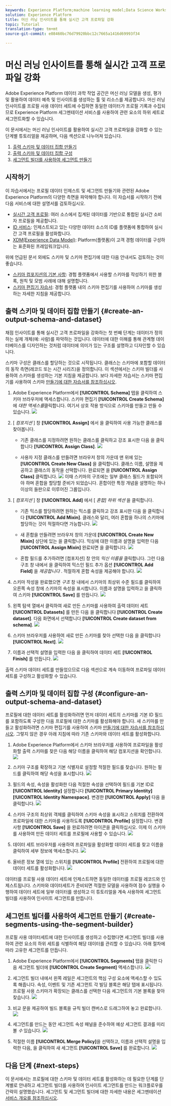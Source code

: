 ```yaml
---
keywords: Experience Platform;machine learning model;Data Science Workspace;Real-time Customer Profile;popular topics
solution: Experience Platform
title: 머신 러닝 인사이트를 통해 실시간 고객 프로파일 강화
topic: Tutorial
translation-type: tm+mt
source-git-commit: e08460bc76d79920bbc12c7665a1416d69993f34

---
```



# 머신 러닝 인사이트를 통해 실시간 고객 프로파일 강화

Adobe Experience Platform 데이터 과학 작업 공간은 머신 러닝 모델을 생성, 평가 및 활용하여 데이터 예측 및 인사이트를 생성하는 툴 및 리소스를 제공합니다. 머신 러닝 인사이트를 프로필 사용 데이터 세트에 수집하면 동일한 데이터가 프로필 기록과 수집되므로 Experience Platform 세그멘테이션 서비스를 사용하여 관련 요소의 하위 세트로 세그먼트화할 수 있습니다.

이 문서에서는 머신 러닝 인사이트를 활용하여 실시간 고객 프로파일을 강화할 수 있는 단계별 튜토리얼을 제공하며, 다음 섹션으로 나누어져 있습니다.

1. [출력 스키마 및 데이터 집합 만들기](#create-an-output-schema-and-dataset)
2. [출력 스키마 및 데이터 집합 구성](#configure-an-output-schema-and-dataset)
3. [세그먼트 빌더를 사용하여 세그먼트 만들기](#create-segments-using-the-segment-builder)

## 시작하기

이 자습서에서는 프로필 데이터 인제스트 및 세그먼트 만들기와 관련된 Adobe Experience Platform의 다양한 측면을 파악해야 합니다. 이 자습서를 시작하기 전에 다음 서비스에 대한 설명서를 검토하십시오.

* [실시간 고객 프로필](../../rtcdp/overview.md): 여러 소스에서 집계된 데이터를 기반으로 통합된 실시간 소비자 프로필을 제공합니다.
* [ID 서비스](../../identity-service/home.md): 인제스트되고 있는 다양한 데이터 소스의 ID를 플랫폼에 통합하여 실시간 고객 프로필을 활성화합니다.
* [XDM(Experience Data Model)](../../xdm/home.md): Platform(플랫폼)이 고객 경험 데이터를 구성하는 표준화된 프레임워크입니다.

위에 언급된 문서 외에도 스키마 및 스키마 편집기에 대한 다음 안내서도 검토하는 것이 좋습니다.

* [스키마 컴포지션의 기본 사항](../../xdm/schema/composition.md): 경험 플랫폼에서 사용할 스키마를 작성하기 위한 블록, 원칙 및 모범 사례에 대해 설명합니다.
* [스키마 편집기 자습서](../../xdm/tutorials/create-schema-ui.md): 경험 플랫폼 내의 스키마 편집기를 사용하여 스키마를 생성하는 자세한 지침을 제공합니다.

## 출력 스키마 및 데이터 집합 만들기 {#create-an-output-schema-and-dataset}

채점 인사이트를 통해 실시간 고객 프로파일을 강화하는 첫 번째 단계는 데이터가 정의하는 실제 개체(예: 사람)를 파악하는 것입니다. 데이터에 대한 이해를 통해 관계형 데이터베이스를 디자인하는 것처럼 데이터에 의미가 있는 구조를 설명하고 디자인할 수 있습니다.

스키마 구성은 클래스를 할당하는 것으로 시작됩니다. 클래스는 스키마에 포함할 데이터의 동작 측면(레코드 또는 시간 시리즈)을 정의합니다. 이 섹션에서는 스키마 빌더를 사용하여 스키마를 생성하는 기본 지침을 제공합니다. 보다 자세한 자습서는 스키마 편집기를 사용하여 스키마 [만들기에 대한 자습서를 참조하십시오](../../xdm/tutorials/create-schema-ui.md).

1. Adobe Experience Platform에서 **[!UICONTROL Schema]** 탭을 클릭하여 스키마 브라우저에 액세스합니다. 스키마 편집기 **[!UICONTROL Create Schema]** 에 *대한 액세스를*클릭합니다. 여기서 상호 작용 방식으로 스키마를 만들고 만들 수 있습니다.
   ![](../images/models-recipes/enrich-rtcdp/schema_browser.png)

2. [ *컴포지션* ] 창 **[!UICONTROL Assign]** 에서 을 클릭하여 사용 가능한 클래스를 찾아봅니다.
   * 기존 클래스를 지정하려면 원하는 클래스를 클릭하고 강조 표시한 다음 을 클릭합니다 **[!UICONTROL Assign Class]**.
      ![](../images/models-recipes/enrich-rtcdp/existing_class.png)

   * 사용자 지정 클래스를 만들려면 브라우저 창의 가운데 맨 위에 있는 **[!UICONTROL Create New Class]** 을 클릭합니다. 클래스 이름, 설명을 제공하고 클래스의 동작을 선택합니다. 완료되면 을 **[!UICONTROL Assign Class]** 클릭합니다.
      ![](../images/models-recipes/enrich-rtcdp/create_new_class.png)
   이때 스키마의 구조에는 일부 클래스 필드가 포함되어야 하며 혼합을 할당할 준비가 되었습니다. 혼합이란 특정 개념을 설명하는 하나 이상의 들판으로 이루어진 그룹입니다.

3. [ *컴포지션* ] 창 **[!UICONTROL Add]** 에서 [ *혼합] 하위 섹션* 을 클릭합니다.
   * 기존 믹스를 할당하려면 원하는 믹스를 클릭하고 강조 표시한 다음 을 클릭합니다 **[!UICONTROL Add Mixin]**. 클래스와 달리, 여러 혼합을 하나의 스키마에 할당하는 것이 적절하다면 가능합니다.
      ![](../images/models-recipes/enrich-rtcdp/existing_mixin.png)

   * 새 혼합을 만들려면 브라우저 창의 가운데 **[!UICONTROL Create New Mixin]** 상단에 있는 을 클릭합니다. 믹싱에 대한 이름과 설명을 입력한 다음 **[!UICONTROL Assign Mixin]** 완료되면 을 클릭합니다.
      ![](../images/models-recipes/enrich-rtcdp/create_new_mixin.png)

   * 혼합 필드를 추가하려면 [컴포지션] 창 안의 *믹신 이름을* 클릭합니다. 그런 다음 구조 창 내에서 을 클릭하여 믹스인 필드 추가 옵션 **[!UICONTROL Add Field]** 을 *제공합니다* . 적절하게 혼합 속성을 제공해야 합니다.
      ![](../images/models-recipes/enrich-rtcdp/mixin_properties.png)

4. 스키마 작성을 완료했으면 *구조* 창 내에서 스키마의 최상위 수준 필드를 클릭하여 오른쪽 속성 창에 스키마의 속성을 표시합니다. 이름과 설명을 입력하고 을 클릭하여 스키마 **[!UICONTROL Save]** 를 만듭니다.
   ![](../images/models-recipes/enrich-rtcdp/save_schema.png)

5. 왼쪽 탐색 열에서 클릭하여 새로 만든 스키마를 사용하여 출력 데이터 세트 **[!UICONTROL Datasets]** 를 만든 다음 을 클릭합니다 **[!UICONTROL Create dataset]**. 다음 화면에서 선택합니다 **[!UICONTROL Create dataset from schema]**.
   ![](../images/models-recipes/enrich-rtcdp/dataset_overview.png)

6. 스키마 브라우저를 사용하여 새로 만든 스키마를 찾아 선택한 다음 을 클릭합니다 **[!UICONTROL Next]**.
   ![](../images/models-recipes/enrich-rtcdp/choose_schema.png)

7. 이름과 선택적 설명을 입력한 다음 을 클릭하여 데이터 세트 **[!UICONTROL Finish]** 를 만듭니다.
   ![](../images/models-recipes/enrich-rtcdp/configure_dataset.png)

출력 스키마 데이터 세트를 만들었으므로 다음 섹션으로 계속 이동하여 프로파일 데이터 세트를 구성하고 활성화할 수 있습니다.

## 출력 스키마 및 데이터 집합 구성 {#configure-an-output-schema-and-dataset}

프로필에 대한 데이터 세트를 활성화하려면 먼저 데이터 세트의 스키마를 기본 ID 필드를 포함하도록 구성한 다음 프로필에 대한 스키마를 활성화해야 합니다. 새 스키마를 만들고 활성화하려면 스키마 편집기를 사용하여 스키마 [만들기에 대한 자습서를 참조하십시오](../../xdm/tutorials/create-schema-ui.md). 그렇지 않은 경우 아래 지침에 따라 기존 스키마와 데이터 세트를 활성화합니다.

1. Adobe Experience Platform에서 스키마 브라우저를 사용하여 프로파일을 활성화할 출력 스키마를 찾은 다음 해당 이름을 클릭하여 해당 컴포지션을 확인합니다.
   ![](../images/models-recipes/enrich-rtcdp/schemas.png)

2. 스키마 구조를 확장하고 기본 식별자로 설정할 적절한 필드를 찾습니다. 원하는 필드를 클릭하여 해당 속성을 표시합니다.
   ![](../images/models-recipes/enrich-rtcdp/schema_structure.png)

3. 필드의 속성, 속성을 활성화한 다음 적절한 속성을 선택하여 필드를 기본 ID로 **[!UICONTROL Identity]** 설정합니다 **[!UICONTROL Primary Identity]** **[!UICONTROL Identity Namespace]**. 변경한 **[!UICONTROL Apply]** 다음 을 클릭합니다.
   ![](../images/models-recipes/enrich-rtcdp/set_identity.png)

4. 스키마 구조의 최상위 객체를 클릭하여 스키마 속성을 표시하고 스위치를 전환하여 프로파일에 대한 스키마를 사용하도록 **[!UICONTROL Profile]** 설정합니다. 변경 사항 **[!UICONTROL Save]** 을 완료하려면 아이콘을 클릭하십시오. 이제 이 스키마를 사용하여 만든 데이터 세트를 프로필에 사용할 수 있습니다.
   ![](../images/models-recipes/enrich-rtcdp/enable_schema.png)

5. 데이터 세트 브라우저를 사용하여 프로파일을 활성화할 데이터 세트를 찾고 이름을 클릭하여 세부 정보에 액세스합니다.
   ![](../images/models-recipes/enrich-rtcdp/datasets.png)

6. 올바른 정보 열에 있는 스위치를 **[!UICONTROL Profile]** 전환하여 프로필에 대한 데이터 세트를 활성화합니다.
   ![](../images/models-recipes/enrich-rtcdp/enable_dataset.png)

데이터를 프로필 사용 데이터 세트에 인제스트하면 동일한 데이터를 프로필 레코드와 인제스트됩니다. 스키마와 데이터세트가 준비되면 적절한 모델을 사용하여 점수 실행을 수행하여 데이터 세트에 일부 데이터를 생성하고 이 튜토리얼을 계속 사용하여 세그먼트 빌더를 사용하여 인사이트 세그먼트를 만듭니다.

## 세그먼트 빌더를 사용하여 세그먼트 만들기 {#create-segments-using-the-segment-builder}

프로필 사용 데이터세트에 대한 인사이트를 생성하고 수집했다면 세그먼트 빌더를 사용하여 관련 요소의 하위 세트를 식별하여 해당 데이터를 관리할 수 있습니다. 아래 절차에 따라 고유한 세그먼트를 만듭니다.

1. Adobe Experience Platform에서 **[!UICONTROL Segments]** 탭을 클릭한 다음 세그먼트 빌더에 **[!UICONTROL Create Segment]** 액세스합니다.
   ![](../images/models-recipes/enrich-rtcdp/segments_overview.png)

2. 세그먼트 빌더 내에서 왼쪽 레일은 세그먼트의 핵심 구성 요소에 액세스할 수 있도록 해줍니다. 속성, 이벤트 및 기존 세그먼트 각 빌딩 블록은 해당 탭에 표시됩니다. 프로필 사용 스키마가 확장되는 클래스를 선택한 다음 세그먼트의 기본 블록을 찾아 찾습니다.
   ![](../images/models-recipes/enrich-rtcdp/segment_builder.png)

3. 비교 문을 제공하여 빌드 블록을 규칙 빌더 캔버스로 드래그하여 놓고 완료합니다.
   ![](../images/models-recipes/enrich-rtcdp/drag_fill.gif)

4. 세그먼트를 만드는 동안 세그먼트 속성 패널을 준수하여 예상 세그먼트 결과를 미리 볼 *수* 있습니다.
   ![](../images/models-recipes/enrich-rtcdp/preview_segment.gif)

5. 적절한 이름 **[!UICONTROL Merge Policy]**&#x200B;을 선택하고, 이름과 선택적 설명을 입력한 다음, 을 클릭하여 새 세그먼트 **[!UICONTROL Save]** 를 완료합니다.
   ![](../images/models-recipes/enrich-rtcdp/save_segment.png)


## 다음 단계 {#next-steps}

이 문서에서는 프로필에 대한 스키마 및 데이터 세트를 활성화하는 데 필요한 단계를 단계별로 안내하고 세그먼트 빌더를 사용하여 인사이트 세그먼트를 만드는 워크플로우를 간략히 설명했습니다. 세그먼트 및 세그먼트 빌더에 대한 자세한 내용은 세그멘테이션 [서비스 개요를 참조하십시오](../../segmentation/home.md).